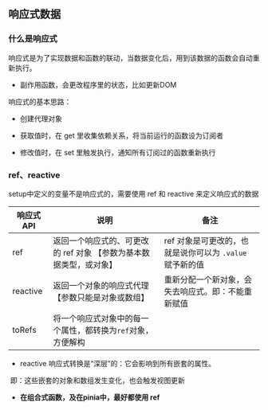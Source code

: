 ## 响应式数据

### 什么是响应式

响应式是为了实现数据和函数的联动，当数据变化后，用到该数据的函数会自动重新执行。

- 副作用函数，会更改程序里的状态，比如更新DOM


响应式的基本思路：

- 创建代理对象

- 获取值时，在 get 里收集依赖关系，将当前运行的函数设为订阅者

- 修改值时，在 set 里触发执行，通知所有订阅过的函数重新执行


### ref、reactive

setup中定义的变量不是响应式的，需要使用 ref 和 reactive 来定义响应式的数据

| 响应式API | 说明                                                         | 备注                                                     |
| --------- | ------------------------------------------------------------ | -------------------------------------------------------- |
| ref       | 返回一个响应式的、可更改的 ref 对象 【参数为基本数据类型，或对象】 | ref 对象是可更改的，也就是说你可以为 `.value` 赋予新的值 |
| reactive  | 返回一个对象的响应式代理 【参数只能是对象或数组】            | 重新分配一个新对象，会失去响应式。即：不能重新赋值       |
| toRefs    | 将一个响应式对象中的每一个属性，都转换为`ref`对象，方便解构  |                                                          |

- reactive 响应式转换是“深层”的：它会影响到所有嵌套的属性。

​       即：这些嵌套的对象和数组发生变化，也会触发视图更新

- **在组合式函数，及在pinia中，最好都使用 ref** 
